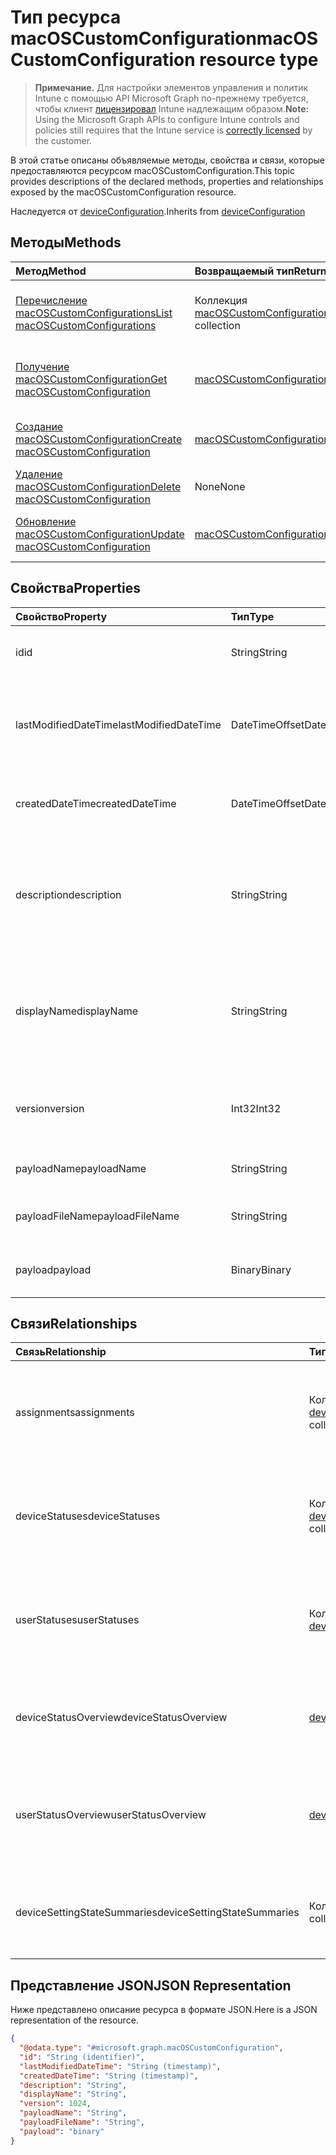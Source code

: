 # <a name="macoscustomconfiguration-resource-type"></a><span data-ttu-id="f9577-101">Тип ресурса macOSCustomConfiguration</span><span class="sxs-lookup"><span data-stu-id="f9577-101">macOSCustomConfiguration resource type</span></span>

> <span data-ttu-id="f9577-102">**Примечание.** Для настройки элементов управления и политик Intune с помощью API Microsoft Graph по-прежнему требуется, чтобы клиент [лицензировал](https://go.microsoft.com/fwlink/?linkid=839381) Intune надлежащим образом.</span><span class="sxs-lookup"><span data-stu-id="f9577-102">**Note:** Using the Microsoft Graph APIs to configure Intune controls and policies still requires that the Intune service is [correctly licensed](https://go.microsoft.com/fwlink/?linkid=839381) by the customer.</span></span>

<span data-ttu-id="f9577-103">В этой статье описаны объявляемые методы, свойства и связи, которые предоставляются ресурсом macOSCustomConfiguration.</span><span class="sxs-lookup"><span data-stu-id="f9577-103">This topic provides descriptions of the declared methods, properties and relationships exposed by the macOSCustomConfiguration resource.</span></span>

<span data-ttu-id="f9577-104">Наследуется от [deviceConfiguration](../resources/intune_deviceconfig_deviceconfiguration.md).</span><span class="sxs-lookup"><span data-stu-id="f9577-104">Inherits from [deviceConfiguration](../resources/intune_deviceconfig_deviceconfiguration.md)</span></span>

## <a name="methods"></a><span data-ttu-id="f9577-105">Методы</span><span class="sxs-lookup"><span data-stu-id="f9577-105">Methods</span></span>
|<span data-ttu-id="f9577-106">Метод</span><span class="sxs-lookup"><span data-stu-id="f9577-106">Method</span></span>|<span data-ttu-id="f9577-107">Возвращаемый тип</span><span class="sxs-lookup"><span data-stu-id="f9577-107">Return Type</span></span>|<span data-ttu-id="f9577-108">Описание</span><span class="sxs-lookup"><span data-stu-id="f9577-108">Description</span></span>|
|:---|:---|:---|
|[<span data-ttu-id="f9577-109">Перечисление macOSCustomConfigurations</span><span class="sxs-lookup"><span data-stu-id="f9577-109">List macOSCustomConfigurations</span></span>](../api/intune_deviceconfig_macoscustomconfiguration_list.md)|<span data-ttu-id="f9577-110">Коллекция [macOSCustomConfiguration](../resources/intune_deviceconfig_macoscustomconfiguration.md)</span><span class="sxs-lookup"><span data-stu-id="f9577-110">[macOSCustomConfiguration](../resources/intune_deviceconfig_macoscustomconfiguration.md) collection</span></span>|<span data-ttu-id="f9577-111">Список свойств и связей объектов [macOSCustomConfiguration](../resources/intune_deviceconfig_macoscustomconfiguration.md).</span><span class="sxs-lookup"><span data-stu-id="f9577-111">List properties and relationships of the [macOSCustomConfiguration](../resources/intune_deviceconfig_macoscustomconfiguration.md) objects.</span></span>|
|[<span data-ttu-id="f9577-112">Получение macOSCustomConfiguration</span><span class="sxs-lookup"><span data-stu-id="f9577-112">Get macOSCustomConfiguration</span></span>](../api/intune_deviceconfig_macoscustomconfiguration_get.md)|[<span data-ttu-id="f9577-113">macOSCustomConfiguration</span><span class="sxs-lookup"><span data-stu-id="f9577-113">macOSCustomConfiguration</span></span>](../resources/intune_deviceconfig_macoscustomconfiguration.md)|<span data-ttu-id="f9577-114">Считывание свойств и связей объекта [macOSCustomConfiguration](../resources/intune_deviceconfig_macoscustomconfiguration.md).</span><span class="sxs-lookup"><span data-stu-id="f9577-114">Read properties and relationships of the [macOSCustomConfiguration](../resources/intune_deviceconfig_macoscustomconfiguration.md) object.</span></span>|
|[<span data-ttu-id="f9577-115">Создание macOSCustomConfiguration</span><span class="sxs-lookup"><span data-stu-id="f9577-115">Create macOSCustomConfiguration</span></span>](../api/intune_deviceconfig_macoscustomconfiguration_create.md)|[<span data-ttu-id="f9577-116">macOSCustomConfiguration</span><span class="sxs-lookup"><span data-stu-id="f9577-116">macOSCustomConfiguration</span></span>](../resources/intune_deviceconfig_macoscustomconfiguration.md)|<span data-ttu-id="f9577-117">Создание объекта [macOSCustomConfiguration](../resources/intune_deviceconfig_macoscustomconfiguration.md).</span><span class="sxs-lookup"><span data-stu-id="f9577-117">Create a new [macOSCustomConfiguration](../resources/intune_deviceconfig_macoscustomconfiguration.md) object.</span></span>|
|[<span data-ttu-id="f9577-118">Удаление macOSCustomConfiguration</span><span class="sxs-lookup"><span data-stu-id="f9577-118">Delete macOSCustomConfiguration</span></span>](../api/intune_deviceconfig_macoscustomconfiguration_delete.md)|<span data-ttu-id="f9577-119">None</span><span class="sxs-lookup"><span data-stu-id="f9577-119">None</span></span>|<span data-ttu-id="f9577-120">Удаление экземпляра [macOSCustomConfiguration](../resources/intune_deviceconfig_macoscustomconfiguration.md).</span><span class="sxs-lookup"><span data-stu-id="f9577-120">Deletes a [macOSCustomConfiguration](../resources/intune_deviceconfig_macoscustomconfiguration.md).</span></span>|
|[<span data-ttu-id="f9577-121">Обновление macOSCustomConfiguration</span><span class="sxs-lookup"><span data-stu-id="f9577-121">Update macOSCustomConfiguration</span></span>](../api/intune_deviceconfig_macoscustomconfiguration_update.md)|[<span data-ttu-id="f9577-122">macOSCustomConfiguration</span><span class="sxs-lookup"><span data-stu-id="f9577-122">macOSCustomConfiguration</span></span>](../resources/intune_deviceconfig_macoscustomconfiguration.md)|<span data-ttu-id="f9577-123">Обновление свойств объекта [macOSCustomConfiguration](../resources/intune_deviceconfig_macoscustomconfiguration.md).</span><span class="sxs-lookup"><span data-stu-id="f9577-123">Update the properties of a [macOSCustomConfiguration](../resources/intune_deviceconfig_macoscustomconfiguration.md) object.</span></span>|

## <a name="properties"></a><span data-ttu-id="f9577-124">Свойства</span><span class="sxs-lookup"><span data-stu-id="f9577-124">Properties</span></span>
|<span data-ttu-id="f9577-125">Свойство</span><span class="sxs-lookup"><span data-stu-id="f9577-125">Property</span></span>|<span data-ttu-id="f9577-126">Тип</span><span class="sxs-lookup"><span data-stu-id="f9577-126">Type</span></span>|<span data-ttu-id="f9577-127">Описание</span><span class="sxs-lookup"><span data-stu-id="f9577-127">Description</span></span>|
|:---|:---|:---|
|<span data-ttu-id="f9577-128">id</span><span class="sxs-lookup"><span data-stu-id="f9577-128">id</span></span>|<span data-ttu-id="f9577-129">String</span><span class="sxs-lookup"><span data-stu-id="f9577-129">String</span></span>|<span data-ttu-id="f9577-130">Ключ объекта.</span><span class="sxs-lookup"><span data-stu-id="f9577-130">Key of the entity.</span></span> <span data-ttu-id="f9577-131">Наследуется от [deviceConfiguration](../resources/intune_deviceconfig_deviceconfiguration.md).</span><span class="sxs-lookup"><span data-stu-id="f9577-131">Inherited from [deviceConfiguration](../resources/intune_deviceconfig_deviceconfiguration.md)</span></span>|
|<span data-ttu-id="f9577-132">lastModifiedDateTime</span><span class="sxs-lookup"><span data-stu-id="f9577-132">lastModifiedDateTime</span></span>|<span data-ttu-id="f9577-133">DateTimeOffset</span><span class="sxs-lookup"><span data-stu-id="f9577-133">DateTimeOffset</span></span>|<span data-ttu-id="f9577-134">Дата и время последнего изменения объекта.</span><span class="sxs-lookup"><span data-stu-id="f9577-134">DateTime the object was last modified.</span></span> <span data-ttu-id="f9577-135">Наследуется от [deviceConfiguration](../resources/intune_deviceconfig_deviceconfiguration.md).</span><span class="sxs-lookup"><span data-stu-id="f9577-135">Inherited from [deviceConfiguration](../resources/intune_deviceconfig_deviceconfiguration.md)</span></span>|
|<span data-ttu-id="f9577-136">createdDateTime</span><span class="sxs-lookup"><span data-stu-id="f9577-136">createdDateTime</span></span>|<span data-ttu-id="f9577-137">DateTimeOffset</span><span class="sxs-lookup"><span data-stu-id="f9577-137">DateTimeOffset</span></span>|<span data-ttu-id="f9577-138">Дата и время создания объекта.</span><span class="sxs-lookup"><span data-stu-id="f9577-138">DateTime the object was created.</span></span> <span data-ttu-id="f9577-139">Наследуется от [deviceConfiguration](../resources/intune_deviceconfig_deviceconfiguration.md).</span><span class="sxs-lookup"><span data-stu-id="f9577-139">Inherited from [deviceConfiguration](../resources/intune_deviceconfig_deviceconfiguration.md)</span></span>|
|<span data-ttu-id="f9577-140">description</span><span class="sxs-lookup"><span data-stu-id="f9577-140">description</span></span>|<span data-ttu-id="f9577-141">String</span><span class="sxs-lookup"><span data-stu-id="f9577-141">String</span></span>|<span data-ttu-id="f9577-142">Указанное администратором описание конфигурации устройства.</span><span class="sxs-lookup"><span data-stu-id="f9577-142">Admin provided description of the Device Configuration.</span></span> <span data-ttu-id="f9577-143">Наследуется от [deviceConfiguration](../resources/intune_deviceconfig_deviceconfiguration.md).</span><span class="sxs-lookup"><span data-stu-id="f9577-143">Inherited from [deviceConfiguration](../resources/intune_deviceconfig_deviceconfiguration.md)</span></span>|
|<span data-ttu-id="f9577-144">displayName</span><span class="sxs-lookup"><span data-stu-id="f9577-144">displayName</span></span>|<span data-ttu-id="f9577-145">String</span><span class="sxs-lookup"><span data-stu-id="f9577-145">String</span></span>|<span data-ttu-id="f9577-146">Указанное администратором имя конфигурации устройства.</span><span class="sxs-lookup"><span data-stu-id="f9577-146">Admin provided name of the device configuration.</span></span> <span data-ttu-id="f9577-147">Наследуется от [deviceConfiguration](../resources/intune_deviceconfig_deviceconfiguration.md).</span><span class="sxs-lookup"><span data-stu-id="f9577-147">Inherited from [deviceConfiguration](../resources/intune_deviceconfig_deviceconfiguration.md)</span></span>|
|<span data-ttu-id="f9577-148">version</span><span class="sxs-lookup"><span data-stu-id="f9577-148">version</span></span>|<span data-ttu-id="f9577-149">Int32</span><span class="sxs-lookup"><span data-stu-id="f9577-149">Int32</span></span>|<span data-ttu-id="f9577-150">Версия конфигурации устройства.</span><span class="sxs-lookup"><span data-stu-id="f9577-150">Version of the device configuration.</span></span> <span data-ttu-id="f9577-151">Наследуется от [deviceConfiguration](../resources/intune_deviceconfig_deviceconfiguration.md).</span><span class="sxs-lookup"><span data-stu-id="f9577-151">Inherited from [deviceConfiguration](../resources/intune_deviceconfig_deviceconfiguration.md)</span></span>|
|<span data-ttu-id="f9577-152">payloadName</span><span class="sxs-lookup"><span data-stu-id="f9577-152">payloadName</span></span>|<span data-ttu-id="f9577-153">String</span><span class="sxs-lookup"><span data-stu-id="f9577-153">String</span></span>|<span data-ttu-id="f9577-154">Имя, которое видит пользователь.</span><span class="sxs-lookup"><span data-stu-id="f9577-154">Name that is displayed to the user.</span></span>|
|<span data-ttu-id="f9577-155">payloadFileName</span><span class="sxs-lookup"><span data-stu-id="f9577-155">payloadFileName</span></span>|<span data-ttu-id="f9577-156">String</span><span class="sxs-lookup"><span data-stu-id="f9577-156">String</span></span>|<span data-ttu-id="f9577-157">Имя файла полезных данных (\*.mobileconfig</span><span class="sxs-lookup"><span data-stu-id="f9577-157">Payload file name (\*.mobileconfig</span></span> | <span data-ttu-id="f9577-158">\*.xml).</span><span class="sxs-lookup"><span data-stu-id="f9577-158">\*.xml).</span></span>|
|<span data-ttu-id="f9577-159">payload</span><span class="sxs-lookup"><span data-stu-id="f9577-159">payload</span></span>|<span data-ttu-id="f9577-160">Binary</span><span class="sxs-lookup"><span data-stu-id="f9577-160">Binary</span></span>|<span data-ttu-id="f9577-161">Полезные данные</span><span class="sxs-lookup"><span data-stu-id="f9577-161">Payload.</span></span> <span data-ttu-id="f9577-162">(массив байтов в кодировке UTF8).</span><span class="sxs-lookup"><span data-stu-id="f9577-162">(UTF8 encoded byte array)</span></span>|

## <a name="relationships"></a><span data-ttu-id="f9577-163">Связи</span><span class="sxs-lookup"><span data-stu-id="f9577-163">Relationships</span></span>
|<span data-ttu-id="f9577-164">Связь</span><span class="sxs-lookup"><span data-stu-id="f9577-164">Relationship</span></span>|<span data-ttu-id="f9577-165">Тип</span><span class="sxs-lookup"><span data-stu-id="f9577-165">Type</span></span>|<span data-ttu-id="f9577-166">Описание</span><span class="sxs-lookup"><span data-stu-id="f9577-166">Description</span></span>|
|:---|:---|:---|
|<span data-ttu-id="f9577-167">assignments</span><span class="sxs-lookup"><span data-stu-id="f9577-167">assignments</span></span>|<span data-ttu-id="f9577-168">Коллекция [deviceConfigurationAssignment](../resources/intune_deviceconfig_deviceconfigurationassignment.md)</span><span class="sxs-lookup"><span data-stu-id="f9577-168">[deviceConfigurationAssignment](../resources/intune_deviceconfig_deviceconfigurationassignment.md) collection</span></span>|<span data-ttu-id="f9577-169">Список назначений для профиля конфигурации устройства.</span><span class="sxs-lookup"><span data-stu-id="f9577-169">The list of assignments for the device configuration profile.</span></span> <span data-ttu-id="f9577-170">Наследуется от [deviceConfiguration](../resources/intune_deviceconfig_deviceconfiguration.md).</span><span class="sxs-lookup"><span data-stu-id="f9577-170">Inherited from [deviceConfiguration](../resources/intune_deviceconfig_deviceconfiguration.md)</span></span>|
|<span data-ttu-id="f9577-171">deviceStatuses</span><span class="sxs-lookup"><span data-stu-id="f9577-171">deviceStatuses</span></span>|<span data-ttu-id="f9577-172">Коллекция [deviceConfigurationDeviceStatus](../resources/intune_deviceconfig_deviceconfigurationdevicestatus.md)</span><span class="sxs-lookup"><span data-stu-id="f9577-172">[deviceConfigurationDeviceStatus](../resources/intune_deviceconfig_deviceconfigurationdevicestatus.md) collection</span></span>|<span data-ttu-id="f9577-173">Состояние установки конфигурации для каждого устройства.</span><span class="sxs-lookup"><span data-stu-id="f9577-173">Device configuration installation status by device.</span></span> <span data-ttu-id="f9577-174">Наследуется от [deviceConfiguration](../resources/intune_deviceconfig_deviceconfiguration.md).</span><span class="sxs-lookup"><span data-stu-id="f9577-174">Inherited from [deviceConfiguration](../resources/intune_deviceconfig_deviceconfiguration.md)</span></span>|
|<span data-ttu-id="f9577-175">userStatuses</span><span class="sxs-lookup"><span data-stu-id="f9577-175">userStatuses</span></span>|<span data-ttu-id="f9577-176">Коллекция [deviceConfigurationUserStatus](../resources/intune_deviceconfig_deviceconfigurationuserstatus.md)</span><span class="sxs-lookup"><span data-stu-id="f9577-176">[deviceConfigurationUserStatus](../resources/intune_deviceconfig_deviceconfigurationuserstatus.md) collection</span></span>|<span data-ttu-id="f9577-177">Состояние установки конфигурации устройства пользователем.</span><span class="sxs-lookup"><span data-stu-id="f9577-177">Device configuration installation status by user.</span></span> <span data-ttu-id="f9577-178">Наследуется от [deviceConfiguration](../resources/intune_deviceconfig_deviceconfiguration.md).</span><span class="sxs-lookup"><span data-stu-id="f9577-178">Inherited from [deviceConfiguration](../resources/intune_deviceconfig_deviceconfiguration.md)</span></span>|
|<span data-ttu-id="f9577-179">deviceStatusOverview</span><span class="sxs-lookup"><span data-stu-id="f9577-179">deviceStatusOverview</span></span>|[<span data-ttu-id="f9577-180">deviceConfigurationDeviceOverview</span><span class="sxs-lookup"><span data-stu-id="f9577-180">deviceConfigurationDeviceOverview</span></span>](../resources/intune_deviceconfig_deviceconfigurationdeviceoverview.md)|<span data-ttu-id="f9577-181">Обзор состояния конфигурации устройств. Наследуется от [deviceConfiguration](../resources/intune_deviceconfig_deviceconfiguration.md).</span><span class="sxs-lookup"><span data-stu-id="f9577-181">Device Configuration devices status overview Inherited from [deviceConfiguration](../resources/intune_deviceconfig_deviceconfiguration.md)</span></span>|
|<span data-ttu-id="f9577-182">userStatusOverview</span><span class="sxs-lookup"><span data-stu-id="f9577-182">userStatusOverview</span></span>|[<span data-ttu-id="f9577-183">deviceConfigurationUserOverview</span><span class="sxs-lookup"><span data-stu-id="f9577-183">deviceConfigurationUserOverview</span></span>](../resources/intune_deviceconfig_deviceconfigurationuseroverview.md)|<span data-ttu-id="f9577-184">Обзор состояния конфигурации устройств для пользователей. Наследуется от [deviceConfiguration](../resources/intune_deviceconfig_deviceconfiguration.md).</span><span class="sxs-lookup"><span data-stu-id="f9577-184">Device Configuration users status overview Inherited from [deviceConfiguration](../resources/intune_deviceconfig_deviceconfiguration.md)</span></span>|
|<span data-ttu-id="f9577-185">deviceSettingStateSummaries</span><span class="sxs-lookup"><span data-stu-id="f9577-185">deviceSettingStateSummaries</span></span>|<span data-ttu-id="f9577-186">Коллекция [settingStateDeviceSummary](../resources/intune_deviceconfig_settingstatedevicesummary.md)</span><span class="sxs-lookup"><span data-stu-id="f9577-186">[settingStateDeviceSummary](../resources/intune_deviceconfig_settingstatedevicesummary.md) collection</span></span>|<span data-ttu-id="f9577-187">Обзор состояния параметров конфигурации устройств. Наследуется от [deviceConfiguration](../resources/intune_deviceconfig_deviceconfiguration.md).</span><span class="sxs-lookup"><span data-stu-id="f9577-187">Device Configuration Setting State Device Summary Inherited from [deviceConfiguration](../resources/intune_deviceconfig_deviceconfiguration.md)</span></span>|

## <a name="json-representation"></a><span data-ttu-id="f9577-188">Представление JSON</span><span class="sxs-lookup"><span data-stu-id="f9577-188">JSON Representation</span></span>
<span data-ttu-id="f9577-189">Ниже представлено описание ресурса в формате JSON.</span><span class="sxs-lookup"><span data-stu-id="f9577-189">Here is a JSON representation of the resource.</span></span>
<!-- {
  "blockType": "resource",
  "keyProperty": "id",
  "@odata.type": "microsoft.graph.macOSCustomConfiguration"
}
-->
``` json
{
  "@odata.type": "#microsoft.graph.macOSCustomConfiguration",
  "id": "String (identifier)",
  "lastModifiedDateTime": "String (timestamp)",
  "createdDateTime": "String (timestamp)",
  "description": "String",
  "displayName": "String",
  "version": 1024,
  "payloadName": "String",
  "payloadFileName": "String",
  "payload": "binary"
}
```




